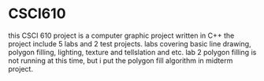 # CSCI610
this CSCI 610 project is a computer graphic project written in C++
the project include 5 labs and 2 test projects.
labs covering basic line drawing, polygon filling, lighting, texture and tellslation and etc.
lab 2 polygon filling is not running at this time, but i put the polygon fill algorithm in midterm project.

